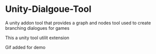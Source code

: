 # Unity-Dialgoue-Tool
A unity addon tool that provides a graph and nodes tool used to create branching dialogues for games

This a unity tool utilit extension

Gif added for demo

